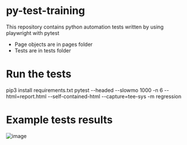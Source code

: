 # py-test-training
This repository contains python automation tests written by using playwright with pytest

* Page objects are in pages folder
* Tests are in tests folder

# Run the tests
pip3 install requirements.txt
pytest --headed --slowmo 1000 -n 6 --html=report.html --self-contained-html --capture=tee-sys -m regression


# Example tests results
![image](https://user-images.githubusercontent.com/7273568/202170660-2a8e0c4b-a6e7-4ed2-b9c6-4caf7c5e13ef.png)
